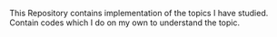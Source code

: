 This Repository contains implementation of the topics I have studied. Contain codes which I do on my own to understand the topic.
